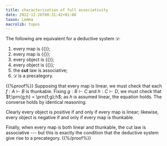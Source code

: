 ```yaml
---
title: characterization of full associativity
date: 2022-12-26T00:31:42+01:00
taxon: Lemma
macrolib: topos
---
```


The following are equivalent for a deductive system $\mathcal{D}$:

1. every map is {{<cref dpl-0004 linear>}};
2. every map is {{<cref dpl-0004 thunkable>}};
3. every object is {{<cref dpl-0005 positive>}};
5. every object is {{<cref dpl-0005 negative>}};
6. the **cut** law is associative;
7. $\mathcal{D}$ is a precategory.

{{%proof%}}
Supposing that every map is linear, we must check that each $f:A\vdash B$ is thunkable. Fixing $g:B\vdash C$ and $h:C\vdash D$, we must check that $f;\prn{g;h} = \prn{f;g};h$; as $h$ is assumed linear, the equation holds. The converse holds by identical reasoning.

Clearly every object is positive if and only if every map is linear; likewise, every object is negative if and only if every map is thunkable.

Finally, when every map is both linear and thunkable, the cut law is associative --- but this is exactly the condition that the deductive system give rise to a precategory.
{{%/proof%}}

